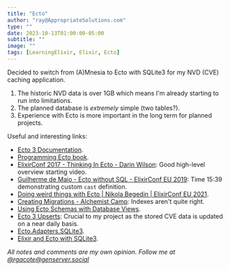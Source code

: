 ```yaml
---
title: "Ecto"
author: "ray@AppropriateSolutions.com"
type: ""
date: 2023-10-13T01:00:00-05:00
subtitle: ""
image: ""
tags: [LearningElixir, Elixir, Ecto]
---
```


Decided to switch from (A)Mnesia to Ecto with SQLite3 for my NVD (CVE) caching application.

1. The historic NVD data is over 1GB which means I'm already starting to run into limitations.
1. The planned database is _extremely_ simple (two tables?).
1. Experience with Ecto is more important in the long term for planned projects.

Useful and interesting links:

<!--more-->

- [Ecto 3 Documentation](https://hexdocs.pm/ecto/Ecto.html).
- [Programming Ecto book](https://pragprog.com/titles/wmecto/programming-ecto/).
- [ElixirConf 2017 - Thinking In Ecto - Darin Wilson](https://www.youtube.com/watch?app=desktop&v=YQxopjai0CU):
Good high-level overview starting video.
- [Guilherme de Maio - Ecto without SQL - ElixirConf EU 2019](https://youtu.be/wsNQLGHi9dw?t=939): Time 15:39 demonstrating custom `cast` definition.
- [Doing weird things with Ecto | Nikola Begedin | ElixirConf EU 2021](https://www.youtube.com/watch?v=zrfZ1GiOc-I).
- [Creating Migrations - Alchemist Camp](https://www.youtube.com/watch?v=i2-NE2ecoCY): Indexes aren't quite right.
- [Using Ecto Schemas with Database Views](https://work.stevegrossi.com/2017/01/12/using-ecto-schemas-with-database-views/).
- [Ecto 3 Upserts](https://hexdocs.pm/ecto/constraints-and-upserts.html):
Crucial to my project as the stored CVE data is updated on a near daily basis.
- [Ecto.Adapters.SQLite3](https://hexdocs.pm/ecto_sqlite3/Ecto.Adapters.SQLite3.html).
- [Elixir and Ecto with SQLite3](https://juanpabloaj.com/2023/08/19/elixir-and-sqlite3/).

_All notes and comments are my own opinion. Follow me at [@rgacote@genserver.social](https://genserver.social/rgacote)_
